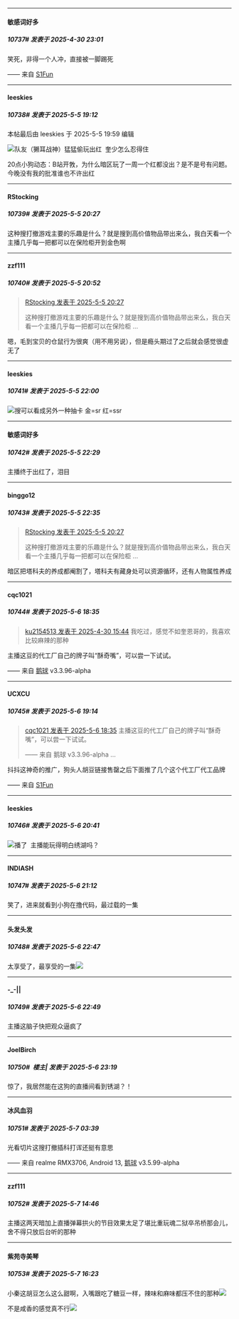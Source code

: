 ﻿
*****

####  敏感词好多  
##### 10737#       发表于 2025-4-30 23:01

笑死，非得一个人冲，直接被一脚踢死

—— 来自 [S1Fun](https://s1fun.koalcat.com)

*****

####  leeskies  
##### 10738#       发表于 2025-5-5 19:12

 本帖最后由 leeskies 于 2025-5-5 19:59 编辑 

<img src="https://static.stage1st.com/image/smiley/face2017/003.png" referrerpolicy="no-referrer">队友（獭耳战神）猛猛偷玩出红  奎少怎么忍得住

20点小狗动态：B站开㪍，为什么暗区玩了一周一个红都没出？是不是号有问题。今晚没有我的批准谁也不许出红

*****

####  RStocking  
##### 10739#       发表于 2025-5-5 20:27

这种搜打撤游戏主要的乐趣是什么？就是搜到高价值物品带出来么，我白天看一个主播几乎每一把都可以在保险柜开到金色啊

*****

####  zzf111  
##### 10740#       发表于 2025-5-5 20:52

<blockquote><a href="httphttps://stage1st.com/2b/forum.php?mod=redirect&amp;goto=findpost&amp;pid=67783192&amp;ptid=2094432" target="_blank">RStocking 发表于 2025-5-5 20:27</a>

这种搜打撤游戏主要的乐趣是什么？就是搜到高价值物品带出来么，我白天看一个主播几乎每一把都可以在保险柜 ...</blockquote>
嗯，毛到宝贝的仓鼠行为很爽（用不用另说），但是瘾头期过了之后就会感觉很虚无了

*****

####  leeskies  
##### 10741#       发表于 2025-5-5 22:00

<img src="https://static.stage1st.com/image/smiley/face2017/035.png" referrerpolicy="no-referrer">搜可以看成另外一种抽卡 金=sr 红=ssr

*****

####  敏感词好多  
##### 10742#       发表于 2025-5-5 22:29

主播终于出红了，泪目

*****

####  binggo12  
##### 10743#       发表于 2025-5-5 22:35

<blockquote><a href="httphttps://stage1st.com/2b/forum.php?mod=redirect&amp;goto=findpost&amp;pid=67783192&amp;ptid=2094432" target="_blank">RStocking 发表于 2025-5-5 20:27</a>

这种搜打撤游戏主要的乐趣是什么？就是搜到高价值物品带出来么，我白天看一个主播几乎每一把都可以在保险柜 ...</blockquote>
暗区把塔科夫的养成都阉割了，塔科夫有藏身处可以资源循环，还有人物属性养成


*****

####  cqc1021  
##### 10744#       发表于 2025-5-6 18:35

<blockquote><a href="httphttps://stage1st.com/2b/forum.php?mod=redirect&amp;goto=findpost&amp;pid=67769742&amp;ptid=2094432" target="_blank">ku2154513 发表于 2025-4-30 15:44</a>
我吃过，感觉不如奎恩哥的，我喜欢比较麻辣的那种</blockquote>
主播这豆的代工厂自己的牌子叫“酥奇嘴”，可以尝一下试试。

—— 来自 [鹅球](https://www.pgyer.com/xfPejhuq) v3.3.96-alpha


*****

####  UCXCU  
##### 10745#       发表于 2025-5-6 19:14

<blockquote><a href="httphttps://stage1st.com/2b/forum.php?mod=redirect&amp;goto=findpost&amp;pid=67786436&amp;ptid=2094432" target="_blank">cqc1021 发表于 2025-5-6 18:35</a>
主播这豆的代工厂自己的牌子叫“酥奇嘴”，可以尝一下试试。

—— 来自 鹅球 v3.3.96-alpha ...</blockquote>
抖抖这神奇的推广，狗头人胡豆链接售罄之后下面推了几个这个代工厂代工品牌

—— 来自 [S1Fun](https://s1fun.koalcat.com)


*****

####  leeskies  
##### 10746#       发表于 2025-5-6 20:41

<img src="https://static.stage1st.com/image/smiley/face2017/047.png" referrerpolicy="no-referrer">播了  主播能玩得明白绣湖吗？


*****

####  INDIASH  
##### 10747#       发表于 2025-5-6 21:12

笑了，进来就看到小狗在撸代码，最过载的一集


*****

####  头发头发  
##### 10748#       发表于 2025-5-6 22:47

太享受了，最享受的一集<img src="https://static.stage1st.com/image/smiley/face2017/049.png" referrerpolicy="no-referrer">


*****

####  -_-||  
##### 10749#       发表于 2025-5-6 22:49

主播这脑子快把观众逼疯了


*****

####  JoelBirch  
##### 10750#         楼主| 发表于 2025-5-6 23:19

惊了，我居然能在这狗的直播间看到锈湖？！


*****

####  冰风血羽  
##### 10751#       发表于 2025-5-7 03:39

光看切片这搜打撤插科打诨还挺有意思

—— 来自 realme RMX3706, Android 13, [鹅球](https://www.pgyer.com/xfPejhuq) v3.5.99-alpha


*****

####  zzf111  
##### 10752#       发表于 2025-5-7 14:46

主播这两天暗加上直播弹幕拱火的节目效果太足了堪比重玩魂二狱卒吊桥那会儿，舍不得只放后台听的那种


*****

####  紫苑寺美琴  
##### 10753#       发表于 2025-5-7 16:23

小秦这胡豆怎么这么甜啊，入嘴跟吃了糖豆一样，辣味和麻味都压不住的那种<img src="https://static.stage1st.com/image/smiley/face2017/126.png" referrerpolicy="no-referrer">

不是咸香的感觉真不行<img src="https://static.stage1st.com/image/smiley/face2017/163.png" referrerpolicy="no-referrer">

